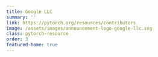 ```yaml
---
title: Google LLC
summary: ''
link: https://pytorch.org/resources/contributors
image: /assets/images/announcement-logo-google-llc.svg
class: pytorch-resource
order: 3
featured-home: true
---
```

